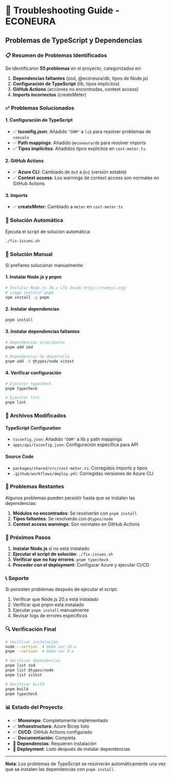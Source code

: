 # 🔧 Troubleshooting Guide - ECONEURA

## Problemas de TypeScript y Dependencias

### 📋 Resumen de Problemas Identificados

Se identificaron **55 problemas** en el proyecto, categorizados en:

1. **Dependencias faltantes** (zod, @econeura/db, tipos de Node.js)
2. **Configuración de TypeScript** (lib, tipos implícitos)
3. **GitHub Actions** (acciones no encontradas, context access)
4. **Imports incorrectos** (createMeter)

### ✅ Problemas Solucionados

#### 1. Configuración de TypeScript
- ✅ **tsconfig.json**: Añadido `"DOM"` a `lib` para resolver problemas de `console`
- ✅ **Path mappings**: Añadido `@econeura/db` para resolver imports
- ✅ **Tipos implícitos**: Añadidos tipos explícitos en `cost-meter.ts`

#### 2. GitHub Actions
- ✅ **Azure CLI**: Cambiado de `@v3` a `@v2` (versión estable)
- ✅ **Context access**: Los warnings de context access son normales en GitHub Actions

#### 3. Imports
- ✅ **createMeter**: Cambiado a `meter` en `cost-meter.ts`

### 🔧 Solución Automática

Ejecuta el script de solución automática:

```bash
./fix-issues.sh
```

### 🔧 Solución Manual

Si prefieres solucionar manualmente:

#### 1. Instalar Node.js y pnpm
```bash
# Instalar Node.js 20.x LTS desde https://nodejs.org/
# Luego instalar pnpm
npm install -g pnpm
```

#### 2. Instalar dependencias
```bash
pnpm install
```

#### 3. Instalar dependencias faltantes
```bash
# Dependencias principales
pnpm add zod

# Dependencias de desarrollo
pnpm add -D @types/node vitest
```

#### 4. Verificar configuración
```bash
# Ejecutar typecheck
pnpm typecheck

# Ejecutar lint
pnpm lint
```

### 📁 Archivos Modificados

#### TypeScript Configuration
- `tsconfig.json`: Añadido `"DOM"` a lib y path mappings
- `apps/api/tsconfig.json`: Configuración específica para API

#### Source Code
- `packages/shared/src/cost-meter.ts`: Corregidos imports y tipos
- `.github/workflows/deploy.yml`: Corregidas versiones de Azure CLI

### 🚨 Problemas Restantes

Algunos problemas pueden persistir hasta que se instalen las dependencias:

1. **Módulos no encontrados**: Se resolverán con `pnpm install`
2. **Tipos faltantes**: Se resolverán con `@types/node`
3. **Context access warnings**: Son normales en GitHub Actions

### 🚀 Próximos Pasos

1. **Instalar Node.js** si no está instalado
2. **Ejecutar el script de solución**: `./fix-issues.sh`
3. **Verificar que no hay errores**: `pnpm typecheck`
4. **Proceder con el deployment**: Configurar Azure y ejecutar CI/CD

### 📞 Soporte

Si persisten problemas después de ejecutar el script:

1. Verificar que Node.js 20.x está instalado
2. Verificar que pnpm está instalado
3. Ejecutar `pnpm install` manualmente
4. Revisar logs de errores específicos

### 🔍 Verificación Final

```bash
# Verificar instalación
node --version  # Debe ser 20.x
pnpm --version  # Debe ser 9.x

# Verificar dependencias
pnpm list zod
pnpm list @types/node
pnpm list vitest

# Verificar build
pnpm build
pnpm typecheck
```

### 📊 Estado del Proyecto

- ✅ **Monorepo**: Completamente implementado
- ✅ **Infraestructura**: Azure Bicep listo
- ✅ **CI/CD**: GitHub Actions configurado
- ✅ **Documentación**: Completa
- 🔧 **Dependencias**: Requieren instalación
- 🚀 **Deployment**: Listo después de instalar dependencias

---

**Nota**: Los problemas de TypeScript se resolverán automáticamente una vez que se instalen las dependencias con `pnpm install`.

